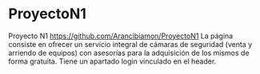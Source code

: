 # ProyectoN1
Proyecto N1
https://github.com/Arancibiamon/ProyectoN1
La página consiste en ofrecer un servicio integral de cámaras de seguridad (venta y arriendo de equipos) con asesorías para la adquisición de los mismos de forma 
gratuita. Tiene un apartado login vinculado en el header.
